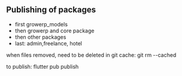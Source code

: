 ## Publishing of packages

- first growerp_models
- then growerp and core package
- then other packages
- last: admin,freelance, hotel

when files removed, need to be deleted in git cache:
git rm --cached <filename>

to publish:
    flutter pub publish
